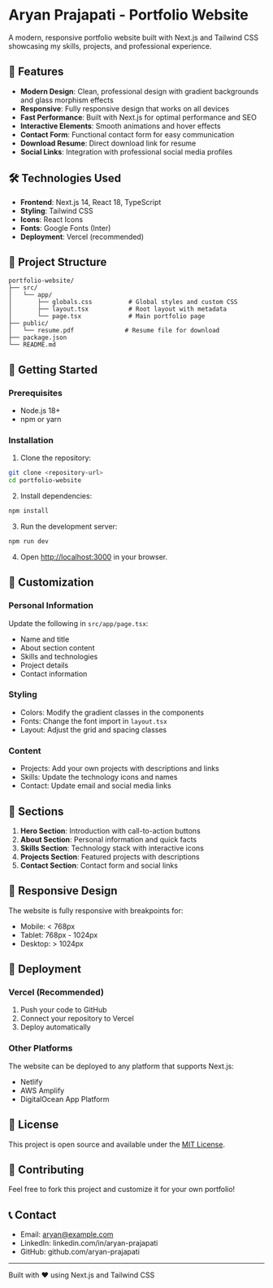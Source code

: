 # Aryan Prajapati - Portfolio Website

A modern, responsive portfolio website built with Next.js and Tailwind CSS showcasing my skills, projects, and professional experience.

## 🚀 Features

- **Modern Design**: Clean, professional design with gradient backgrounds and glass morphism effects
- **Responsive**: Fully responsive design that works on all devices
- **Fast Performance**: Built with Next.js for optimal performance and SEO
- **Interactive Elements**: Smooth animations and hover effects
- **Contact Form**: Functional contact form for easy communication
- **Download Resume**: Direct download link for resume
- **Social Links**: Integration with professional social media profiles

## 🛠️ Technologies Used

- **Frontend**: Next.js 14, React 18, TypeScript
- **Styling**: Tailwind CSS
- **Icons**: React Icons
- **Fonts**: Google Fonts (Inter)
- **Deployment**: Vercel (recommended)

## 📁 Project Structure

```
portfolio-website/
├── src/
│   └── app/
│       ├── globals.css          # Global styles and custom CSS
│       ├── layout.tsx           # Root layout with metadata
│       └── page.tsx             # Main portfolio page
├── public/
│   └── resume.pdf              # Resume file for download
├── package.json
└── README.md
```

## 🚀 Getting Started

### Prerequisites

- Node.js 18+ 
- npm or yarn

### Installation

1. Clone the repository:
```bash
git clone <repository-url>
cd portfolio-website
```

2. Install dependencies:
```bash
npm install
```

3. Run the development server:
```bash
npm run dev
```

4. Open [http://localhost:3000](http://localhost:3000) in your browser.

## 📝 Customization

### Personal Information
Update the following in `src/app/page.tsx`:
- Name and title
- About section content
- Skills and technologies
- Project details
- Contact information

### Styling
- Colors: Modify the gradient classes in the components
- Fonts: Change the font import in `layout.tsx`
- Layout: Adjust the grid and spacing classes

### Content
- Projects: Add your own projects with descriptions and links
- Skills: Update the technology icons and names
- Contact: Update email and social media links

## 🎨 Sections

1. **Hero Section**: Introduction with call-to-action buttons
2. **About Section**: Personal information and quick facts
3. **Skills Section**: Technology stack with interactive icons
4. **Projects Section**: Featured projects with descriptions
5. **Contact Section**: Contact form and social links

## 📱 Responsive Design

The website is fully responsive with breakpoints for:
- Mobile: < 768px
- Tablet: 768px - 1024px
- Desktop: > 1024px

## 🚀 Deployment

### Vercel (Recommended)
1. Push your code to GitHub
2. Connect your repository to Vercel
3. Deploy automatically

### Other Platforms
The website can be deployed to any platform that supports Next.js:
- Netlify
- AWS Amplify
- DigitalOcean App Platform

## 📄 License

This project is open source and available under the [MIT License](LICENSE).

## 🤝 Contributing

Feel free to fork this project and customize it for your own portfolio!

## 📞 Contact

- Email: aryan@example.com
- LinkedIn: linkedin.com/in/aryan-prajapati
- GitHub: github.com/aryan-prajapati

---

Built with ❤️ using Next.js and Tailwind CSS
